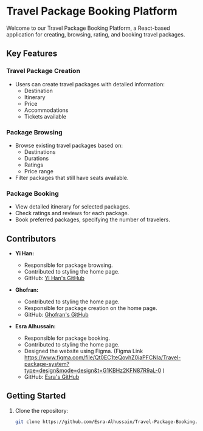 # Travel Package Booking Platform

Welcome to our Travel Package Booking Platform, a React-based application for creating, browsing, rating, and booking travel packages.

## Key Features

### Travel Package Creation
- Users can create travel packages with detailed information:
  - Destination
  - Itinerary
  - Price
  - Accommodations
  - Tickets available

### Package Browsing
- Browse existing travel packages based on:
  - Destinations
  - Durations
  - Ratings
  - Price range
- Filter packages that still have seats available.

### Package Booking
- View detailed itinerary for selected packages.
- Check ratings and reviews for each package.
- Book preferred packages, specifying the number of travelers.

## Contributors

- **Yi Han:**
  - Responsible for package browsing.
  - Contributed to styling the home page.
  - GitHub: [Yi Han's GitHub](https://github.com/yhan4)

- **Ghofran:**
  - Contributed to styling the home page.
  - Responsible for package creation on the home page.
  - GitHub: [Ghofran's GitHub](https://github.com/ghufran-adel)

- **Esra Alhussain:**
  - Responsible for package booking.
  - Contributed to styling the home page.
  - Designed the website using Figma. (Figma Link https://www.figma.com/file/Qt0EC1teQovhZ0iaPFCNla/Travel-package-system?type=design&mode=design&t=G1KBHz2KFN87R9aL-0 )
  - GitHub: [Esra's GitHub](https://github.com/Esra-Alhussain)

## Getting Started

1. Clone the repository:

   ```bash
   git clone https://github.com/Esra-Alhussain/Travel-Package-Booking.git
